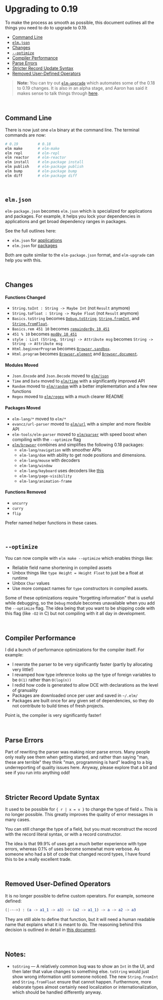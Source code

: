# Upgrading to 0.19

To make the process as smooth as possible, this document outlines all the things you need to do to upgrade to 0.19.

- [Command Line](#command-line)
- [`elm.json`](#elmjson)
- [Changes](#changes)
- [`--optimize`](#--optimize)
- [Compiler Performance](#compiler-performance)
- [Parse Errors](#parse-errors)
- [Stricter Record Update Syntax](#stricter-record-update-syntax)
- [Removed User-Defined Operators](#removed-user-defined-operators)

> **Note:** You can try out [`elm-upgrade`](https://github.com/avh4/elm-upgrade/tree/rc#elm-upgrade--) which automates some of the 0.18 to 0.19 changes. It is also in an alpha stage, and Aaron has said it makes sense to talk things through [here](https://github.com/avh4/elm-upgrade/issues).

<br>


## Command Line

There is now just one `elm` binary at the command line. The terminal commands are now:

```bash
# 0.19         # 0.18
elm make       # elm-make
elm repl       # elm-repl
elm reactor    # elm-reactor
elm install    # elm-package install
elm publish    # elm-package publish
elm bump       # elm-package bump
elm diff       # elm-package diff
```


<br>


## `elm.json`

`elm-package.json` becomes `elm.json` which is specialized for applications and packages. For example, it helps you lock your dependencies in applications and get broad dependency ranges in packages.

See the full outlines here:

  - `elm.json` for [applications](https://github.com/elm/compiler/blob/master/docs/elm.json/application.md)
  - `elm.json` for [packages](https://github.com/elm/compiler/blob/master/docs/elm.json/package.md)

Both are quite similar to the `elm-package.json` format, and `elm-upgrade` can help you with this.

<br>


## Changes

#### Functions Changed

- `String.toInt : String -> Maybe Int` (not `Result` anymore)
- `String.toFloat : String -> Maybe Float` (not `Result` anymore)
- `Basics.toString` becomes [`Debug.toString`](https://package.elm-lang.org/packages/elm/core/latest/Debug#toString), [`String.fromInt`](https://package.elm-lang.org/packages/elm/core/latest/String#fromInt), and [`String.fromFloat`](https://package.elm-lang.org/packages/elm/core/latest/String#fromFloat).
- `Basics.rem 451 10` becomes [`remainderBy 10 451`](https://package.elm-lang.org/packages/elm/core/latest/Basics#remainderBy)
- `451 % 10` becomes [`modBy 10 451`](https://package.elm-lang.org/packages/elm/core/latest/Basics#modBy)
- `style : List (String, String) -> Attribute msg` becomes `String -> String -> Attribute msg`
- `Html.beginnerProgram` becomes [`Browser.sandbox`](https://package.elm-lang.org/packages/elm/browser/latest/Browser#sandbox).
- `Html.program` becomes [`Browser.element`](https://package.elm-lang.org/packages/elm/browser/latest/Browser#element) and [`Browser.document`](https://package.elm-lang.org/packages/elm/browser/latest/Browser#document).


#### Modules Moved

- `Json.Encode` and `Json.Decode` moved to [`elm/json`](https://package.elm-lang.org/packages/elm/json/latest)
- `Time` and `Date` moved to [`elm/time`](https://package.elm-lang.org/packages/elm/time/latest/) with a significantly improved API
- `Random` moved to [`elm/random`](https://package.elm-lang.org/packages/elm/random/latest/) with a better implementation and a few new functions
- `Regex` moved to [`elm/regex`](https://package.elm-lang.org/packages/elm/regex/latest) with a much clearer README


#### Packages Moved

- `elm-lang/*` moved to `elm/*`
- `evancz/url-parser` moved to [`elm/url`](https://package.elm-lang.org/packages/elm/url/latest) with a simpler and more flexible API
- `elm-tools/elm-parser` moved to [`elm/parser`](https://package.elm-lang.org/packages/elm/parser/latest) with speed boost when compiling with the `--optimize` flag
- [`elm/browser`](https://package.elm-lang.org/packages/elm/browser/latest) combines and simplifies the following 0.18 packages:
  - `elm-lang/navigation` with smoother APIs
  - `elm-lang/dom` with ability to get node positions and dimensions.
  - `elm-lang/mouse` with decoders
  - `elm-lang/window`
  - `elm-lang/keyboard` uses decoders like [this](https://github.com/elm/browser/blob/master/notes/keyboard.md)
  - `elm-lang/page-visibility`
  - `elm-lang/animation-frame`


#### Functions Removed

- `uncurry`
- `curry`
- `flip`

Prefer named helper functions in these cases.

<br>

## `--optimize`

You can now compile with `elm make --optimize` which enables things like:

- Reliable field name shortening in compiled assets
- Unbox things like `type Height = Height Float` to just be a float at runtime
- Unbox `Char` values
- Use more compact names for `type` constructors in compiled assets.

Some of these optimizations require "forgetting information" that is useful while debugging, so the `Debug` module becomes unavailable when you add the `--optimize` flag. The idea being that you want to be shipping code with this flag (like `-O2` in C) but not compiling with it all day in development.

<br>


## Compiler Performance

I did a bunch of performance optimizations for the compiler itself. For example:

- I rewrote the parser to be very significantly faster (partly by allocating very little!)
- I revamped how type inference looks up the type of foreign variables to be `O(1)` rather than `O(log(n))`
- I redid how code is generated to allow DCE with declarations as the level of granuality
- Packages are downloaded once per user and saved in `~/.elm/`
- Packages are built once for any given set of dependencies, so they do not contribute to build times of fresh projects.

Point is, the compiler is very significantly faster!


<br>


## Parse Errors

Part of rewriting the parser was making nicer parse errors. Many people only really see them when getting started, and rather than saying "man, these are terrible" they think "man, programming is hard" leading to a big underreporting of quality issues here. Anyway, please explore that a bit and see if you run into anything odd!

<br>


## Stricter Record Update Syntax

It used to be possible for `{ r | x = v }` to change the type of field `x`. This is no longer possible. This greatly improves the quality of error messages in many cases.

You can still change the type of a field, but you must reconstruct the record with the record literal syntax, or with a record constructor.

The idea is that 99.9% of uses get a much better experience with type errors, whereas 0.1% of uses become somewhat more verbose. As someone who had a bit of code that changed record types, I have found this to be a really excellent trade.

<br>


## Removed User-Defined Operators

It is no longer possible to define custom operators. For example, someone defined:

```elm
(|-~->) : (a -> a1_1 -> a3) -> (a2 -> a1_1) -> a -> a2 -> a3
```

They are still able to define that function, but it will need a human readable name that explains what it is meant to do. The reasoning behind this decision is outlined in detail in [this document](https://gist.github.com/evancz/769bba8abb9ddc3bf81d69fa80cc76b1).

<br>


## Notes:

- `toString` &mdash; A relatively common bug was to show an `Int` in the UI, and then later that value changes to something else. `toString` would just show wrong information until someone noticed. The new `String.fromInt` and `String.fromFloat` ensure that cannot happen. Furthermore, more elaborate types almost certainly need localization or internationalization, which should be handled differently anyway.
